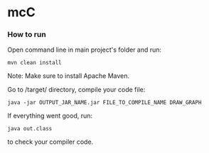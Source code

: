 # mcC

### How to run

Open command line in main project's folder and run:

    mvn clean install

Note: Make sure to install Apache Maven.

Go to /target/ directory, compile your code file:

    java -jar OUTPUT_JAR_NAME.jar FILE_TO_COMPILE_NAME DRAW_GRAPH

If everything went good, run:

    java out.class

to check your compiler code.